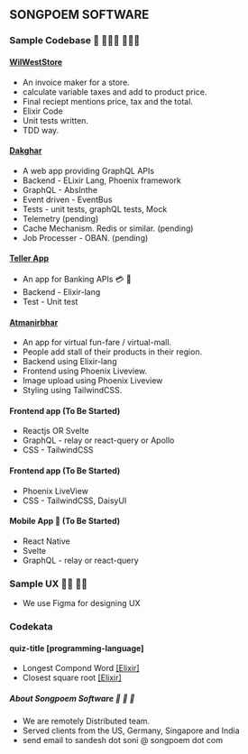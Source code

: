 ## SONGPOEM SOFTWARE

### Sample Codebase 🚀 👨🏻‍💻 👩🏻‍💻

#### [WilWestStore](https://github.com/SongpoemSoftware/WildWestStore)
- An invoice maker for a store.
- calculate variable taxes and add to product price.
- Final reciept mentions price, tax and the total.
- Elixir Code
- Unit tests written.
- TDD way.

#### [Dakghar](https://github.com/songpoemsoftware/dakghar_umbrella)
- A web app providing GraphQL APIs
- Backend - ELixir Lang, Phoenix framework
- GraphQL - AbsInthe
- Event driven - EventBus
- Tests - unit tests, graphQL tests, Mock
- Telemetry (pending)
- Cache Mechanism. Redis or similar. (pending)
- Job Processer - OBAN. (pending)

#### [Teller App](https://github.com/songpoemsoftware/TellerService)
- An app for Banking APIs 💳 🏦
- Backend - Elixir-lang
- Test - Unit test

#### [Atmanirbhar](https://github.com/SongpoemSoftware/atmanirbhar)
- An app for virtual fun-fare / virtual-mall.
- People add stall of their products in their region.
- Backend using Elixir-lang
- Frontend using Phoenix Liveview.
- Image upload using Phoenix Liveview
- Styling using TailwindCSS.

#### Frontend app (To Be Started)
- Reactjs OR Svelte
- GraphQL - relay or react-query or Apollo
- CSS - TailwindCSS

#### Frontend app (To Be Started)
- Phoenix LiveView
- CSS - TailwindCSS, DaisyUI


#### Mobile App 📱 (To Be Started)
- React Native
- Svelte
- GraphQL - relay or react-query

### Sample UX 👩‍🎨 👨‍🎨
- We use Figma for designing UX

### Codekata
#### quiz-title [programming-language]
- Longest Compond Word [[Elixir]](https://github.com/songpoemsoftware/elixir-code-quiz/tree/main/longest_compond_word/)
- Closest square root [[Elixir]](https://github.com/songpoemsoftware/elixir-code-quiz/tree/main/closest_square_root/)

##### About Songpoem Software 🚀 🚀 🚀 
- We are remotely Distributed team.
- Served clients from the US, Germany, Singapore and India
- send email to sandesh dot soni @ songpoem dot com
